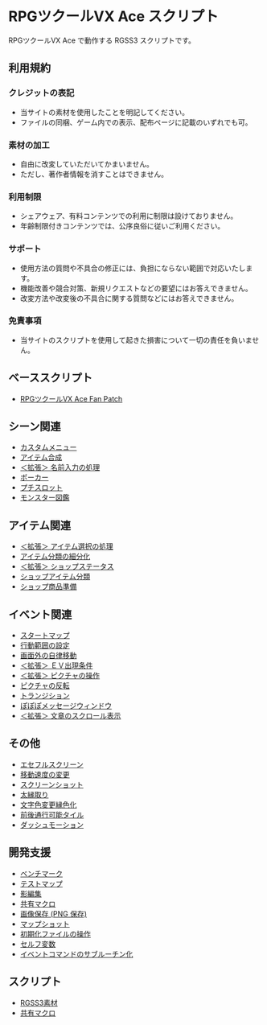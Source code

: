 # RPGツクールVX Ace スクリプト

RPGツクールVX Ace で動作する RGSS3 スクリプトです。

## 利用規約

### クレジットの表記

- 当サイトの素材を使用したことを明記してください。
- ファイルの同梱、ゲーム内での表示、配布ページに記載のいずれでも可。

### 素材の加工

- 自由に改変していただいてかまいません。
- ただし、著作者情報を消すことはできません。

### 利用制限

- シェアウェア、有料コンテンツでの利用に制限は設けておりません。
- 年齢制限付きコンテンツでは、公序良俗に従いご利用ください。

### サポート

- 使用方法の質問や不具合の修正には、負担にならない範囲で対応いたします。
- 機能改善や競合対策、新規リクエストなどの要望にはお答えできません。
- 改変方法や改変後の不具合に関する質問などにはお答えできません。

### 免責事項

- 当サイトのスクリプトを使用して起きた損害について一切の責任を負いません。

## ベーススクリプト

- [RPGツクールVX Ace Fan Patch](https://github.com/cacao-soft/RMVXA/raw/main/VXAce_FP.rb)

## シーン関連

- [カスタムメニュー](CustomMenu)
- [アイテム合成](https://github.com/cacao-soft/RMVXA/raw/main/MakeItem.rb)
- [＜拡張＞ 名前入力の処理](https://github.com/cacao-soft/RMVXA/raw/main/name.rb)
- [ポーカー](https://github.com/cacao-soft/RMVXA/raw/main/poker.rb)
- [プチスロット](https://github.com/cacao-soft/RMVXA/raw/main/pslot.rb)
- [モンスター図鑑](https://github.com/cacao-soft/RMVXA/raw/main/mbook.rb)

## アイテム関連

- [＜拡張＞ アイテム選択の処理](https://github.com/cacao-soft/RMVXA/raw/main/choiceitem.rb)
- [アイテム分類の細分化](https://github.com/cacao-soft/RMVXA/raw/main/ItemCategorize.rb)
- [＜拡張＞ ショップステータス](https://github.com/cacao-soft/RMVXA/raw/main/ShopStatus.rb)
- [ショップアイテム分類](https://github.com/cacao-soft/RMVXA/raw/main/ShopCategorize.rb)
- [ショップ商品準備](https://github.com/cacao-soft/RMVXA/raw/main/shopprep.rb)

## イベント関連

- [スタートマップ](https://github.com/cacao-soft/RMVXA/raw/main/startmap.rb)
- [行動範囲の設定](https://github.com/cacao-soft/RMVXA/raw/main/RestrictedArea.rb)
- [画面外の自律移動](https://github.com/cacao-soft/RMVXA/raw/main/outmove.rb)
- [＜拡張＞ ＥＶ出現条件](https://github.com/cacao-soft/RMVXA/raw/main/EventCondition.rb)
- [＜拡張＞ ピクチャの操作](https://github.com/cacao-soft/RMVXA/raw/main/picex.rb)
- [ピクチャの反転](https://github.com/cacao-soft/RMVXA/raw/main/picmir.rb)
- [トランジション](https://github.com/cacao-soft/RMVXA/raw/main/transition.rb)
- [ぽぽぽメッセージウィンドウ](https://github.com/cacao-soft/RMVXA/raw/main/PppMsgWindow.rb)
- [＜拡張＞ 文章のスクロール表示](https://github.com/cacao-soft/RMVXA/raw/main/scrolltext.rb)

## その他

- [エセフルスクリーン](https://github.com/cacao-soft/RMVXA/raw/main/WindowSize.rb)
- [移動速度の変更](https://github.com/cacao-soft/RMVXA/raw/main/MoveSpeed.rb)
- [スクリーンショット](https://github.com/cacao-soft/RMVXA/raw/main/ScreenShot.rb)
- [太縁取り](https://github.com/cacao-soft/RMVXA/raw/main/BoldBorder.rb)
- [文字色変更縁色化](https://github.com/cacao-soft/RMVXA/raw/main/BorderColor.rb)
- [前後通行可能タイル](https://github.com/cacao-soft/RMVXA/raw/main/BothSideWalk.rb)
- [ダッシュモーション](https://github.com/cacao-soft/RMVXA/raw/main/DashMotion.rb)

## 開発支援

- [ベンチマーク](https://github.com/cacao-soft/RMVXA/raw/main/benchmark.rb)
- [テストマップ](https://github.com/cacao-soft/RMVXA/raw/main/testmap.rb)
- [影編集](https://github.com/cacao-soft/RMVXA/raw/main/shadow.rb)
- [共有マクロ](https://github.com/cacao-soft/RMVXA/raw/main/macro.rb)
- [画像保存 (PNG 保存)](https://github.com/cacao-soft/RMVXA/raw/main/SaveBitmap.rb)
- [マップショット](https://github.com/cacao-soft/RMVXA/raw/main/mapshot.rb)
- [初期化ファイルの操作](https://github.com/cacao-soft/RMVXA/raw/main/ini.rb)
- [セルフ変数](https://github.com/cacao-soft/RMVXA/raw/main/SelfVariables.rb)
- [イベントコマンドのサブルーチン化](https://github.com/cacao-soft/RMVXA/raw/main/Subroutine.rb)

## スクリプト

- [RGSS3素材](https://cacaosoft.mars.jp/script/rgss3/)
- [共有マクロ](https://gist.github.com/cacao-soft/5ce0b63265b13f2d9b795447e2ae44d2)
